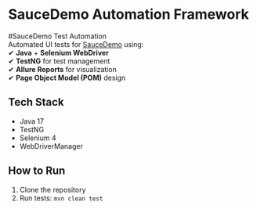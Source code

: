 # SauceDemo Automation Framework

#SauceDemo Test Automation  
Automated UI tests for [SauceDemo](https://www.saucedemo.com/) using:  
✔ **Java** + **Selenium WebDriver**  
✔ **TestNG** for test management  
✔ **Allure Reports** for visualization  
✔ **Page Object Model (POM)** design 

## Tech Stack
- Java 17
- TestNG
- Selenium 4
- WebDriverManager

## How to Run
1. Clone the repository
2. Run tests: `mvn clean test`
